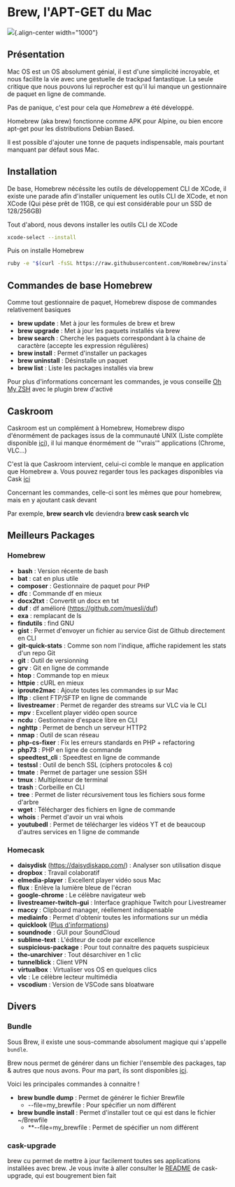 # Brew, l'APT-GET du Mac

![](/mac/3ohzqov.png){.align-center width="1000"}

## Présentation

Mac OS est un OS absolument génial, il est d'une simplicité incroyable,
et nous facilite la vie avec une gestuelle de trackpad fantastique. La
seule critique que nous pouvons lui reprocher est qu'il lui manque un
gestionnaire de paquet en ligne de commande.

Pas de panique, c'est pour cela que *Homebrew* a été développé.

Homebrew (aka brew) fonctionne comme APK pour Alpine, ou bien encore
apt-get pour les distributions Debian Based.

Il est possible d'ajouter une tonne de paquets indispensable, mais
pourtant manquant par défaut sous Mac.

## Installation

De base, Homebrew nécéssite les outils de développement CLI de XCode, il
existe une parade afin d'installer uniquement les outils CLI de XCode,
et non XCode (Qui pèse prêt de 11GB, ce qui est considérable pour un SSD
de 128/256GB)

Tout d'abord, nous devons installer les outils CLI de XCode

``` bash
xcode-select --install
```

Puis on installe Homebrew

``` bash
ruby -e "$(curl -fsSL https://raw.githubusercontent.com/Homebrew/install/master/install)"
```

## Commandes de base Homebrew

Comme tout gestionnaire de paquet, Homebrew dispose de commandes
relativement basiques

-   **brew update** : Met à jour les formules de brew et brew
-   **brew upgrade** : Met à jour les paquets installés via brew
-   **brew search** : Cherche les paquets correspondant à la chaine de
    caractère (accepte les expression régulières)
-   **brew install** : Permet d'installer un packages
-   **brew uninstall** : Désinstalle un paquet
-   **brew list** : Liste les packages installés via brew

Pour plus d'informations concernant les commandes, je vous conseille
[Oh My ZSH](https://github.com/robbyrussell/oh-my-zsh) avec le plugin
brew d'activé

## Caskroom

Caskroom est un complément à Homebrew, Homebrew dispo d'énormément de
packages issus de la communauté UNIX (Liste complète disponible
[ici](https://github.com/Homebrew/homebrew-core/tree/master/Formula)),
il lui manque énormément de '"vrais'" applications (Chrome, VLC...)

C'est là que Caskroom intervient, celui-ci comble le manque en
application que Homebrew a. Vous pouvez regarder tous les packages
disponibles via Cask
[ici](https://github.com/caskroom/homebrew-cask/tree/master/Casks)

Concernant les commandes, celle-ci sont les mêmes que pour homebrew,
mais en y ajoutant cask devant

Par exemple, **brew search vlc** deviendra **brew cask search vlc**

## Meilleurs Packages

### Homebrew

-   **bash** : Version récente de bash
-   **bat** : cat en plus utile
-   **composer** : Gestionnaire de paquet pour PHP
-   **dfc** : Commande df en mieux
-   **docx2txt** : Convertit un docx en txt
-   **duf** : df amélioré (<https://github.com/muesli/duf>)
-   **exa** : remplacant de ls
-   **findutils** : find GNU
-   **gist** : Permet d'envoyer un fichier au service Gist de Github
    directement en CLI
-   **git-quick-stats** : Comme son nom l'indique, affiche rapidement
    les stats d'un repo Git
-   **git** : Outil de versionning
-   **grv** : Git en ligne de commande
-   **htop** : Commande top en mieux
-   **httpie** : cURL en mieux
-   **iproute2mac** : Ajoute toutes les commandes ip sur Mac
-   **lftp** : client FTP/SFTP en ligne de commande
-   **livestreamer** : Permet de regarder des streams sur VLC via le CLI
-   **mpv** : Excellent player vidéo open source
-   **ncdu** : Gestionnaire d'espace libre en CLI
-   **nghttp** : Permet de bench un serveur HTTP2
-   **nmap** : Outil de scan réseau
-   **php-cs-fixer** : Fix les erreurs standards en PHP + refactoring
-   **php73** : PHP en ligne de commande
-   **speedtest_cli** : Speedtest en ligne de commande
-   **testssl** : Outil de bench SSL (ciphers protocoles & co)
-   **tmate** : Permet de partager une session SSH
-   **tmux** : Multiplexeur de terminal
-   **trash** : Corbeille en CLI
-   **tree** : Permet de lister récursivement tous les fichiers sous
    forme d'arbre
-   **wget** : Télécharger des fichiers en ligne de commande
-   **whois** : Permet d'avoir un vrai whois
-   **youtubedl** : Permet de télécharger les vidéos YT et de beaucoup
    d'autres services en 1 ligne de commande

### Homecask

-   **daisydisk** (<https://daisydiskapp.com/>) : Analyser son
    utilisation disque
-   **dropbox** : Travail colaboratif
-   **elmedia-player** : Excellent player vidéo sous Mac
-   **flux** : Enlève la lumière bleue de l'écran
-   **google-chrome** : Le célèbre navigateur web
-   **livestreamer-twitch-gui** : Interface graphique Twitch pour
    Livestreamer
-   **maccy** : Clipboard manager, réellement indispensable
-   **mediainfo** : Permet d'obtenir toutes les informations sur un
    média
-   **quicklook** ([Plus
    d'informations](https://github.com/sindresorhus/quick-look-plugins))
-   **soundnode** : GUI pour SoundCloud
-   **sublime-text** : L'éditeur de code par excellence
-   **suspicious-package** : Pour tout connaitre des paquets suspicieux
-   **the-unarchiver** : Tout désarchiver en 1 clic
-   **tunnelblick** : Client VPN
-   **virtualbox** : Virtualiser vos OS en quelques clics
-   **vlc** : Le célèbre lecteur multimédia
-   **vscodium** : Version de VSCode sans bloatware

## Divers

### Bundle

Sous Brew, il existe une sous-commande absolument magique qui s'appelle `bundle`.

Brew nous permet de générer dans un fichier l'ensemble des packages, tap & autres que nous avons. Pour ma part, ils sont disponibles [ici](https://github.com/PixiBixi/dotfiles/blob/master/Brewfile).

Voici les principales commandes à connaitre !
  * **brew bundle dump** : Permet de générer le fichier Brewfile
    * --file=my_brewfile : Pour spécifier un nom différent
  * **brew bundle install** : Permet d'installer tout ce qui est dans le fichier ~/Brewfile
	* **--file=my_brewfile : Permet de spécifier un nom différent

### cask-upgrade

brew cu permet de mettre à jour facilement toutes ses applications installées avec brew. Je vous invite à aller consulter le [README](https://github.com/buo/homebrew-cask-upgrade) de cask-upgrade, qui est bougrement bien fait
